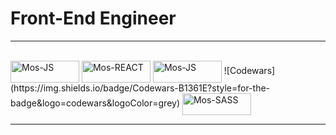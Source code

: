 # Front-End Engineer



<hr>

 
<div style="display: inline_block"><br>
 <img align= "center" alt="Mos-JS" height="35" width="110" src="https://img.shields.io/badge/JavaScript-323330?style=for-the-badge&logo=javascript&logoColor=F7DF1E">
 <img align= "center" alt="Mos-REACT" height="35" width="110" src="https://img.shields.io/badge/React-20232A?style=for-the-badge&logo=react&logoColor=61DAFB">
  <img align= "center" alt="Mos-JS" height="35" width="110" src="https://img.shields.io/badge/TypeScript-323330?style=for-the-badge&logo=javascript&logoColor=F7DF1E">
 ![Codewars](https://img.shields.io/badge/Codewars-B1361E?style=for-the-badge&logo=codewars&logoColor=grey)
  
  <img align= "center" alt="Mos-SASS" height="35" width="110" src="https://img.shields.io/badge/Sass-CC6699?style=for-the-badge&logo=sass&logoColor=white">

  
</div>

<hr>
  

 

  
